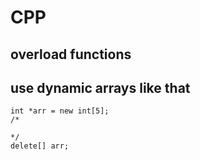 # CPP

## overload functions 

## use dynamic arrays like that 
~~~
int *arr = new int[5];
/*

*/
delete[] arr;
~~~


